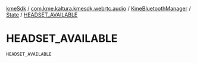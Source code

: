 [kmeSdk](../../../index.md) / [com.kme.kaltura.kmesdk.webrtc.audio](../../index.md) / [KmeBluetoothManager](../index.md) / [State](index.md) / [HEADSET_AVAILABLE](./-h-e-a-d-s-e-t_-a-v-a-i-l-a-b-l-e.md)

# HEADSET_AVAILABLE

`HEADSET_AVAILABLE`